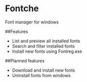 # Fontche
Font manager for windows

##Features
- List and preview all installed fonts
- Search and filter installed fonts
- Install new fonts using Fontreg.exe

##Planned features
- Download and install new fonts
- Uninstall fonts from windows

